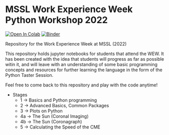 # MSSL Work Experience Week Python Workshop 2022

[![Open In Colab](https://colab.research.google.com/assets/colab-badge.svg)](https://colab.research.google.com/notebooks/intro.ipynb#recent=true)
[![Binder](https://mybinder.org/badge_logo.svg)](https://mybinder.org/v2/gh/andyto1234/WEW_PythonWorkshop/HEAD)

Repository for the Work Experience Week at MSSL (2022)

This repository holds jupyter notebooks for students that attend the WEW. It has been created with the idea that students will progress as far as possible witin it, and will leave with an understanding of some basic programming concepts and resources for further learning the language in the form of the Python Taster Session. 

Feel free to come back to this repository and play with the code anytime!

- Stages 
  - 1 -> Basics and Python programming
  - 2 -> Advanced Basics, Common Packages
  - 3 -> Plots on Python
  - 4a -> The Sun (Coronal Imaging)
  - 4b -> The Sun (Coronagraph)
  - 5 -> Calculating the Speed of the CME

  
 


